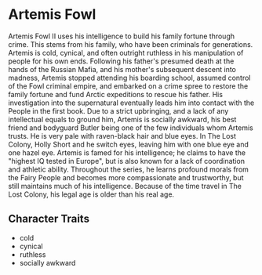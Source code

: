 # Artemis Fowl

Artemis Fowl II uses his intelligence to build his family fortune through crime. This stems from his family, who have been criminals for generations. Artemis is cold, cynical, and often outright ruthless in his manipulation of people for his own ends. Following his father's presumed death at the hands of the Russian Mafia, and his mother's subsequent descent into madness, Artemis stopped attending his boarding school, assumed control of the Fowl criminal empire, and embarked on a crime spree to restore the family fortune and fund Arctic expeditions to rescue his father. His investigation into the supernatural eventually leads him into contact with the People in the first book. Due to a strict upbringing, and a lack of any intellectual equals to ground him, Artemis is socially awkward, his best friend and bodyguard Butler being one of the few individuals whom Artemis trusts. He is very pale with raven-black hair and blue eyes. In The Lost Colony, Holly Short and he switch eyes, leaving him with one blue eye and one hazel eye. Artemis is famed for his intelligence; he claims to have the "highest IQ tested in Europe", but is also known for a lack of coordination and athletic ability. Throughout the series, he learns profound morals from the Fairy People and becomes more compassionate and trustworthy, but still maintains much of his intelligence. Because of the time travel in The Lost Colony, his legal age is older than his real age. 

## Character Traits
* cold
* cynical
* ruthless
* socially awkward